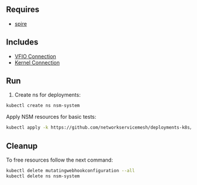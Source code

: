 ## Requires

- [spire](../spire)

## Includes

- [VFIO Connection](../use-cases/Vfio2Noop)
- [Kernel Connection](../use-cases/SriovKernel2Noop)

## Run

1. Create ns for deployments:
```bash
kubectl create ns nsm-system
```

Apply NSM resources for basic tests:
```bash
kubectl apply -k https://github.com/networkservicemesh/deployments-k8s/examples/sriov?ref=2f8f591df418ae880bdefcbfbb03a1bd705f080b
```

## Cleanup

To free resources follow the next command:
```bash
kubectl delete mutatingwebhookconfiguration --all
kubectl delete ns nsm-system
```
